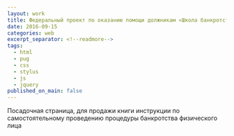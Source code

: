 ```yaml
---
layout: work
title: Федеральный проект по оказанию помощи должникам «Школа банкротства»
date: 2016-09-15
categories: web
excerpt_separator: <!--readmore-->
tags:
  - html
  - pug
  - css
  - stylus
  - js
  - jquery
published_on_main: false
---
```

Посадочная страница, для продажи  книги инструкции по самостоятельному проведению процедуры банкротства физического лица
